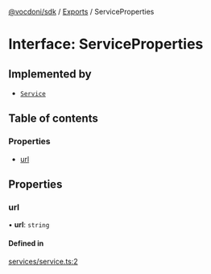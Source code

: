[@vocdoni/sdk](/sdk) / [Exports](../modules) / ServiceProperties

# Interface: ServiceProperties

## Implemented by

- [`Service`](../classes/Service)

## Table of contents

### Properties

- [url](ServiceProperties#url)

## Properties

### url

• **url**: `string`

#### Defined in

[services/service.ts:2](https://github.com/vocdoni/vocdoni-sdk/blob/2244934/src/services/service.ts#L2)
